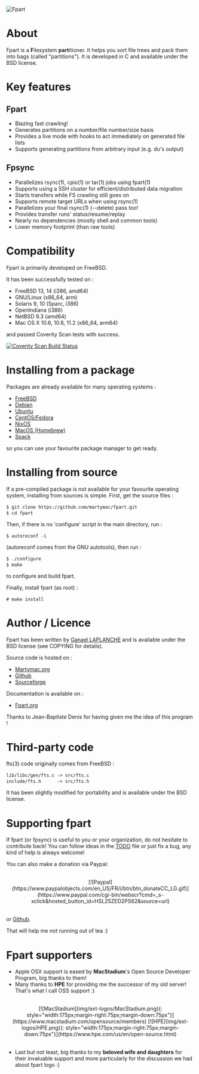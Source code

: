 
![Fpart](img/Fpart.png)

# About

Fpart is a **F**ilesystem **part**itioner. It helps you sort file trees and
pack them into bags (called "partitions"). It is developed in C and available
under the BSD license.

# Key features

## Fpart

* Blazing fast crawling!
* Generates partitions on a number/file number/size basis
* Provides a live mode with hooks to act immediately on generated file lists
* Supports generating partitions from arbitrary input (e.g. du's output)

## Fpsync

* Parallelizes rsync(1), cpio(1) or tar(1) jobs using fpart(1)
* Supports using a SSH cluster for efficient/distributed data migration
* Starts transfers while FS crawling still goes on
* Supports remote target URLs when using rsync(1)
* Parallelizes your final rsync(1) (--delete) pass too!
* Provides transfer runs' status/resume/replay
* Nearly no dependencies (mostly shell and common tools)
* Lower memory footprint (than raw tools)

# Compatibility

Fpart is primarily developed on FreeBSD.

It has been successfully tested on :

* FreeBSD 13, 14 (i386, amd64)
* GNU/Linux (x86_64, arm)
* Solaris 9, 10 (Sparc, i386)
* OpenIndiana (i386)
* NetBSD 9.3 (amd64)
* Mac OS X 10.6, 10.8, 11.2 (x86_64, arm64)

and passed Coverity Scan tests with success.

[![Coverity Scan Build Status](https://scan.coverity.com/projects/27316/badge.svg)](https://scan.coverity.com/projects/fpart)

# Installing from a package

Packages are already available for many operating systems :

* [FreeBSD](https://www.freshports.org/sysutils/fpart)
* [Debian](https://packages.debian.org/fpart)
* [Ubuntu](https://packages.ubuntu.com/search?keywords=fpart)
* [CentOS/Fedora](https://src.fedoraproject.org/rpms/fpart)
* [NixOS](https://search.nixos.org/packages?query=fpart)
* [MacOS (Homebrew)](https://formulae.brew.sh/formula/fpart)
* [Spack](https://packages.spack.io/package.html?name=fpart)

so you can use your favourite package manager to get ready.

# Installing from source

If a pre-compiled package is not available for your favourite operating system,
installing from sources is simple. First, get the source files :

    $ git clone https://github.com/martymac/fpart.git
    $ cd fpart

Then, if there is no 'configure' script in
the main directory, run :

    $ autoreconf -i

(autoreconf comes from the GNU autotools), then run :

    $ ./configure
    $ make

to configure and build fpart.

Finally, install fpart (as root) :

    # make install

# Author / Licence

Fpart has been written by [Ganael LAPLANCHE](mailto:ganael.laplanche@martymac.org)
and is available under the BSD license (see COPYING for details).

Source code is hosted on :

* [Martymac.org](http://contribs.martymac.org)
* [Github](https://github.com/martymac/fpart)
* [Sourceforge](http://www.sourceforge.net/projects/fpart)

Documentation is available on :

* [Fpart.org](http://www.fpart.org)

Thanks to Jean-Baptiste Denis for having given me the idea of this program !

# Third-party code

fts(3) code originally comes from FreeBSD :

    lib/libc/gen/fts.c -> src/fts.c
    include/fts.h      -> src/fts.h

It has been slightly modified for portability and is available under the BSD
license.

# Supporting fpart

If fpart (or fpsync) is useful to you or your organization, do not hesitate to
contribute back! You can follow ideas in the [TODO](https://github.com/martymac/fpart/blob/master/TODO)
file or just fix a bug, any kind of help is always welcome!

You can also make a donation via Paypal:

<br>
<center>
[![Paypal](https://www.paypalobjects.com/en_US/FR/i/btn/btn_donateCC_LG.gif)](https://www.paypal.com/cgi-bin/webscr?cmd=_s-xclick&hosted_button_id=HSL25ZED2PS62&source=url)
</center>
<br>

or [Github](https://github.com/sponsors/martymac?o=esb).

That will help me not running out of tea :)

# Fpart supporters

* Apple OSX support is eased by **MacStadium**'s Open Source Developer Program,
  big thanks to them!
* Many thanks to **HPE** for providing me the successor of my old server!
  That's what I call OSS support :)

<br>
<center>
[![MacStadium](img/ext-logos/MacStadium.png){: style="width:175px;margin-right:75px;margin-down:75px"}](https://www.macstadium.com/opensource/members)
[![HPE](img/ext-logos/HPE.png){: style="width:175px;margin-right:75px;margin-down:75px"}](https://www.hpe.com/us/en/open-source.html)
</center>
<br>

* Last but not least, big thanks to my **beloved wife and daughters** for their
  invaluable support and more particularly for the discussion we had about
  fpart logo :)
